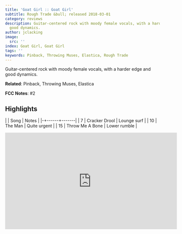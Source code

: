 ```yaml
---
title: 'Goat Girl :: Goat Girl'
subtitle: Rough Trade &bull; released 2018-03-01
category: reviews
description: Guitar-centered rock with moody female vocals, with a harder edge and
  good dynamics.
author: jclacking
image:
  src: ''
index: Goat Girl, Goat Girl
tags: ''
keywords: Pinback, Throwing Muses, Elastica, Rough Trade
---
```

Guitar-centered rock with moody female vocals, with a harder edge and good dynamics.<!--more-->

**Related**: Pinback, Throwing Muses, Elastica

**FCC Notes**: #2

## Highlights

| | Song | Notes |
|-+------+-------|
| 7 | Cracker Drool | Lounge surf |
| 10 | The Man | Quite urgent |
| 15 | Throw Me A Bone | Lower rumble |

<div class="tlo-detail-video"><iframe width="560" height="315" src="https://www.youtube.com/embed/FSpzsO1RDTM" frameborder="0" allow="autoplay; encrypted-media" allowfullscreen></iframe></div>

